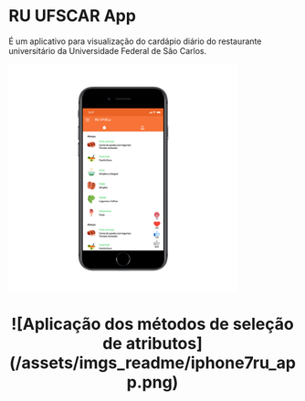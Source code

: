 # RU UFSCAR App

É um aplicativo para visualização do cardápio diário do restaurante universitário da Universidade Federal de São Carlos.

<img src="/assets/imgs_readme/iphone7ru_app.png" align="center" width="400px"/>

<h1 align="center">
![Aplicação dos métodos de seleção de atributos](/assets/imgs_readme/iphone7ru_app.png)
</h1>